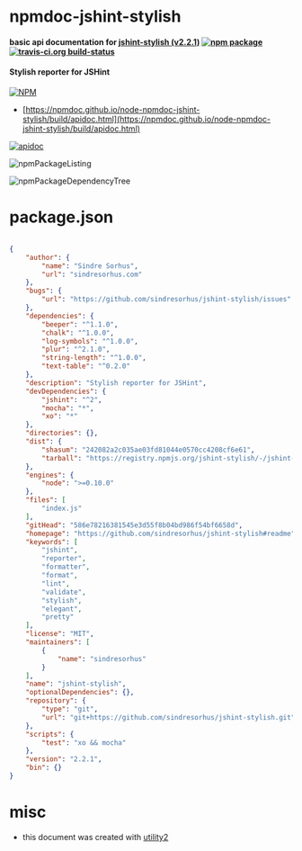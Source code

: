 # npmdoc-jshint-stylish

#### basic api documentation for  [jshint-stylish (v2.2.1)](https://github.com/sindresorhus/jshint-stylish#readme)  [![npm package](https://img.shields.io/npm/v/npmdoc-jshint-stylish.svg?style=flat-square)](https://www.npmjs.org/package/npmdoc-jshint-stylish) [![travis-ci.org build-status](https://api.travis-ci.org/npmdoc/node-npmdoc-jshint-stylish.svg)](https://travis-ci.org/npmdoc/node-npmdoc-jshint-stylish)

#### Stylish reporter for JSHint

[![NPM](https://nodei.co/npm/jshint-stylish.png?downloads=true&downloadRank=true&stars=true)](https://www.npmjs.com/package/jshint-stylish)

- [https://npmdoc.github.io/node-npmdoc-jshint-stylish/build/apidoc.html](https://npmdoc.github.io/node-npmdoc-jshint-stylish/build/apidoc.html)

[![apidoc](https://npmdoc.github.io/node-npmdoc-jshint-stylish/build/screenCapture.buildCi.browser.%252Ftmp%252Fbuild%252Fapidoc.html.png)](https://npmdoc.github.io/node-npmdoc-jshint-stylish/build/apidoc.html)

![npmPackageListing](https://npmdoc.github.io/node-npmdoc-jshint-stylish/build/screenCapture.npmPackageListing.svg)

![npmPackageDependencyTree](https://npmdoc.github.io/node-npmdoc-jshint-stylish/build/screenCapture.npmPackageDependencyTree.svg)



# package.json

```json

{
    "author": {
        "name": "Sindre Sorhus",
        "url": "sindresorhus.com"
    },
    "bugs": {
        "url": "https://github.com/sindresorhus/jshint-stylish/issues"
    },
    "dependencies": {
        "beeper": "^1.1.0",
        "chalk": "^1.0.0",
        "log-symbols": "^1.0.0",
        "plur": "^2.1.0",
        "string-length": "^1.0.0",
        "text-table": "^0.2.0"
    },
    "description": "Stylish reporter for JSHint",
    "devDependencies": {
        "jshint": "^2",
        "mocha": "*",
        "xo": "*"
    },
    "directories": {},
    "dist": {
        "shasum": "242082a2c035ae03fd81044e0570cc4208cf6e61",
        "tarball": "https://registry.npmjs.org/jshint-stylish/-/jshint-stylish-2.2.1.tgz"
    },
    "engines": {
        "node": ">=0.10.0"
    },
    "files": [
        "index.js"
    ],
    "gitHead": "586e78216381545e3d55f8b04bd986f54bf6658d",
    "homepage": "https://github.com/sindresorhus/jshint-stylish#readme",
    "keywords": [
        "jshint",
        "reporter",
        "formatter",
        "format",
        "lint",
        "validate",
        "stylish",
        "elegant",
        "pretty"
    ],
    "license": "MIT",
    "maintainers": [
        {
            "name": "sindresorhus"
        }
    ],
    "name": "jshint-stylish",
    "optionalDependencies": {},
    "repository": {
        "type": "git",
        "url": "git+https://github.com/sindresorhus/jshint-stylish.git"
    },
    "scripts": {
        "test": "xo && mocha"
    },
    "version": "2.2.1",
    "bin": {}
}
```



# misc
- this document was created with [utility2](https://github.com/kaizhu256/node-utility2)
